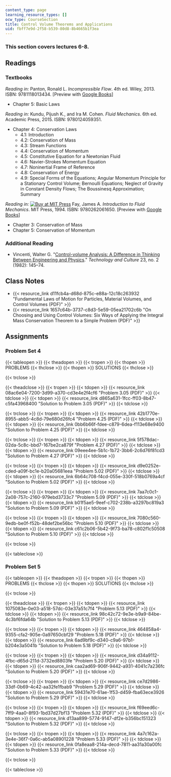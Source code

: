 ```yaml
---
content_type: page
learning_resource_types: []
ocw_type: CourseSection
title: Control Volume Theorems and Applications
uid: fbff7e9d-2f58-b539-80d8-8b4665b1f3ea
---
```


### This section covers lectures 6-8.

Readings
--------

### Textbooks

_Reading in:_ Panton, Ronald L. _Incompressible Flow_. 4th ed. Wiley, 2013. ISBN: 9781118013434. \[Preview with [Google Books](http://books.google.com/books?id=sa4eAAAAQBAJ&pg=PAfrontcover)\]

*   Chapter 5: Basic Laws

_Reading in:_ Kundu, Pijush K., and Ira M. Cohen. _Fluid Mechanics_. 6th ed. Academic Press, 2015. ISBN: 9780124059351.

*   Chapter 4: Conservation Laws
    *   4.1: Introduction
    *   4.2: Conservation of Mass
    *   4.3: Stream Functions
    *   4.4: Conservation of Momentum
    *   4.5: Constitutive Equation for a Newtonian Fluid
    *   4.6: Navier-Strokes Momentum Equation
    *   4.7: Noninertial Frame of Reference
    *   4.8: Conservation of Energy
    *   4.9: Special Forms of the Equations; Angular Momentum Principle for a Stationary Control Volume; Bernoulli Equations; Neglect of Gravity in Constant Density Flows; The Boussinesq Approximation; Summary

_Reading in:_ [![Buy at MIT
Press](/images/mp_logo.gif)](https://mitpress.mit.edu/9780262061650) Fay, James A. _Introduction to Fluid Mechanics_. MIT Press, 1994. ISBN: 9780262061650. \[Preview with [Google Books](http://books.google.com/books?id=XGVpue4954wC&pg=PAfrontcover)\]

*   Chapter 3: Conservation of Mass
*   Chapter 5: Conservation of Momentum

### Additional Reading

*   Vincenti, Walter G. "[Control-volume Analysis: A Difference in Thinking Between Engineering and Physics](http://www.jstor.org/stable/3104129)." _Technology and Culture_ 23, no. 2 (1982): 145–74.

Class Notes
-----------

*   {{< resource_link d11fcb4a-d68d-875c-e88a-12c18c263932 "Fundamental Laws of Motion for Particles, Material Volumes, and Control Volumes (PDF)" >}}
*   {{< resource_link 1657c64b-3737-c8d3-5e59-05ea21702c6b "On Choosing and Using Control Volumes: Six Ways of Applying the Integral Mass Conservation Theorem to a Simple Problem (PDF)" >}}

Assignments
-----------

### Problem Set 4

{{< tableopen >}}
{{< theadopen >}}
{{< tropen >}}
{{< thopen >}}
PROBLEMS
{{< thclose >}}
{{< thopen >}}
SOLUTIONS
{{< thclose >}}

{{< trclose >}}

{{< theadclose >}}
{{< tropen >}}
{{< tdopen >}}
{{< resource_link 08ac6e04-7200-3d99-a370-cd3e4e2f4cf6 "Problem 3.05 (PDF)" >}}
{{< tdclose >}}
{{< tdopen >}}
{{< resource_link d865a631-1fcc-ff03-8b47-c5fa43968400 "Solution to Problem 3.05 (PDF)" >}}
{{< tdclose >}}

{{< trclose >}}
{{< tropen >}}
{{< tdopen >}}
{{< resource_link 42b1770e-8955-abb5-4c8d-79e680d26fc4 "Problem 4.25 (PDF)" >}}
{{< tdclose >}}
{{< tdopen >}}
{{< resource_link 0bb6b66f-fdee-c879-6dea-f113e68e9400 "Solution to Problem 4.25 (PDF)" >}}
{{< tdclose >}}

{{< trclose >}}
{{< tropen >}}
{{< tdopen >}}
{{< resource_link 5f578dac-02da-5c8c-bbd7-167be2ca879f "Problem 4.27 (PDF)" >}}
{{< tdclose >}}
{{< tdopen >}}
{{< resource_link 09eee4ee-5b1c-1b72-3bb6-2c6d76f81cd3 "Solution to Problem 4.27 (PDF)" >}}
{{< tdclose >}}

{{< trclose >}}
{{< tropen >}}
{{< tdopen >}}
{{< resource_link d9e0252e-cded-a09f-bc1e-b20a05681eea "Problem 5.02 (PDF)" >}}
{{< tdclose >}}
{{< tdopen >}}
{{< resource_link 6b64c708-f4cd-055e-330f-518b0769a4cf "Solution to Problem 5.02 (PDF)" >}}
{{< tdclose >}}

{{< trclose >}}
{{< tropen >}}
{{< tdopen >}}
{{< resource_link 7aa7c0c1-2a08-757c-2160-979ebd3733c7 "Problem 5.09 (PDF)" >}}
{{< tdclose >}}
{{< tdopen >}}
{{< resource_link b01f5ae5-9eef-c702-238b-a3297bc819a3 "Solution to Problem 5.09 (PDF)" >}}
{{< tdclose >}}

{{< trclose >}}
{{< tropen >}}
{{< tdopen >}}
{{< resource_link 7080c560-9edb-be0f-f52b-48def2be56bc "Problem 5.10 (PDF)" >}}
{{< tdclose >}}
{{< tdopen >}}
{{< resource_link c61c2b06-5b42-9f73-ba78-c802f1c50508 "Solution to Problem 5.10 (PDF)" >}}
{{< tdclose >}}

{{< trclose >}}

{{< tableclose >}}

### Problem Set 5

{{< tableopen >}}
{{< theadopen >}}
{{< tropen >}}
{{< thopen >}}
PROBLEMS
{{< thclose >}}
{{< thopen >}}
SOLUTIONS
{{< thclose >}}

{{< trclose >}}

{{< theadclose >}}
{{< tropen >}}
{{< tdopen >}}
{{< resource_link 1075083e-0e03-a518-57dc-03e37a51c7f4 "Problem 5.13 (PDF)" >}}
{{< tdclose >}}
{{< tdopen >}}
{{< resource_link 98c42c72-9e3e-b9a9-84be-4c3bf6fda64b "Solution to Problem 5.13 (PDF)" >}}
{{< tdclose >}}

{{< trclose >}}
{{< tropen >}}
{{< tdopen >}}
{{< resource_link 464858a4-9355-cfa2-905e-0a97650cbf29 "Problem 5.18 (PDF)" >}}
{{< tdclose >}}
{{< tdopen >}}
{{< resource_link 6ad9bf9c-d340-c9a6-97b1-b204e3a5041b "Solution to Problem 5.18 (PDF)" >}}
{{< tdclose >}}

{{< trclose >}}
{{< tropen >}}
{{< tdopen >}}
{{< resource_link d34a9112-4fbc-d65d-211d-3732ed8803fe "Problem 5.20 (PDF)" >}}
{{< tdclose >}}
{{< tdopen >}}
{{< resource_link caa2ad69-906f-9442-a931-4041c7a236fc "Solution to Problem 5.20 (PDF)" >}}
{{< tdclose >}}

{{< trclose >}}
{{< tropen >}}
{{< tdopen >}}
{{< resource_link ce7d2986-33df-0b69-4c42-aa32fe1fbab9 "Problem 5.29 (PDF)" >}}
{{< tdclose >}}
{{< tdopen >}}
{{< resource_link 59431e70-61ae-1f53-d459-fba63ece3926 "Solution to Problem 5.29 (PDF)" >}}
{{< tdclose >}}

{{< trclose >}}
{{< tropen >}}
{{< tdopen >}}
{{< resource_link f69eed6c-7ff9-4aa0-8f93-1bd37d27bf13 "Problem 5.32 (PDF)" >}}
{{< tdclose >}}
{{< tdopen >}}
{{< resource_link d13aa899-5774-9147-df2e-b356bc151323 "Solution to Problem 5.32 (PDF)" >}}
{{< tdclose >}}

{{< trclose >}}
{{< tropen >}}
{{< tdopen >}}
{{< resource_link 4a7c162a-3e4e-36f7-0a6c-ab5a08901228 "Problem 5.33 (PDF)" >}}
{{< tdclose >}}
{{< tdopen >}}
{{< resource_link 0fa8eaa8-214a-decd-7811-aa31a30a00fc "Solution to Problem 5.33 (PDF)" >}}
{{< tdclose >}}

{{< trclose >}}

{{< tableclose >}}